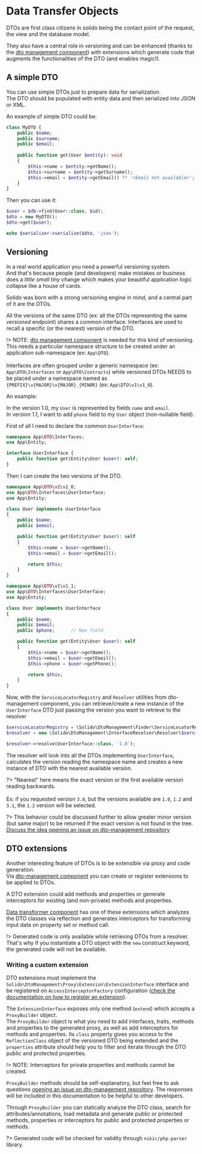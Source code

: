 # Data Transfer Objects

DTOs are first class citizens in solido being the contact point of the request, the view and the database model.

They also have a central role in versioning and can be enhanced (thanks to the [dto management component](./dto-management.md))
with extensions which generate code that augments the functionalities of the DTO (and enables magic!).

## A simple DTO

You can use simple DTOs just to prepare data for serialization.  
The DTO should be populated with entity data and then serialized into JSON or XML.

An example of simple DTO could be:

```php
class MyDTO {
    public $name;
    public $surname;
    public $email;
    
    public function get(User $entity): void
    {
        $this->name = $entity->getName();
        $this->surname = $entity->getSurname();
        $this->email = $entity->getEmail() ?? '<Email not available>';
    }
}
```

Then you can use it:

```php
$user = $db->find(User::class, $id);
$dto = new MyDTO();
$dto->get($user);

echo $serializer->serialize($dto, 'json');
```

## Versioning

In a real world application you need a powerful versioning system.  
And that's because people (and developers) make mistakes or business does a *little small tiny* change which
makes your beautiful application logic collapse like a house of cards.

Solido was born with a strong versioning engine in mind, and a central part of it are the DTOs.

All the versions of the same DTO (ex: all the DTOs representing the same *versioned* endpoint) shares a common interface.
Interfaces are used to recall a specific (or the nearest) version of the DTO.

!> NOTE: [dto management component](./dto-management.md) is needed for this kind of versioning.  
This needs a particular namespace structure to be created under an application sub-namespace (ex: `App\DTO`).<br><br>
Interfaces are often grouped under a generic namespace (ex: `App\DTO\Interfaces` or `App\DTO\Contracts`) while
versioned DTOs NEEDS to be placed under a namespace named as `{PREFIX}\v{MAJOR}\v{MAJOR}_{MINOR}` (ex: `App\DTO\v1\v1_0`).

An example:

In the version 1.0, my `User` is represented by fields `name` and `email`.  
In version 1.1, I want to add `phone` field to my `User` object (non-nullable field).

First of all I need to declare the common `UserInterface`:

```php
namespace App\DTO\Interfaces;
use App\Entity;

interface UserInterface {
    public function get(Entity\User $user): self;
}
```

Then I can create the two versions of the DTO.

```php
namespace App\DTO\v1\v1_0;
use App\DTO\Interfaces\UserInterface;
use App\Entity;

class User implements UserInterface
{
    public $name;
    public $email;

    public function get(Entity\User $user): self
    {
        $this->name = $user->getName();
        $this->email = $user->getEmail();

        return $this;
    }
}
```

```php
namespace App\DTO\v1\v1_1;
use App\DTO\Interfaces\UserInterface;
use App\Entity;

class User implements UserInterface
{
    public $name;
    public $email;
    public $phone;      // New field

    public function get(Entity\User $user): self
    {
        $this->name = $user->getName();
        $this->email = $user->getEmail();
        $this->phone = $user->getPhone();

        return $this;
    }
}
```

Now, with the `ServiceLocatorRegistry` and `Resolver` utilities from dto-management component, you can retrieve/create
a new instance of the `UserInterface` DTO just passing the version you want to retrieve to the resolver

```php
$serviceLocatorRegistry = \Solido\DtoManagement\Finder\ServiceLocatorRegistry::createFromNamespace('App\DTO');
$resolver = new \Solido\DtoManagement\InterfaceResolver\Resolver($serviceLocatorRegistry);

$resolver->resolve(UserInterface::class, '1.0');
```

The resolver will look into all the DTOs implementing `UserInterface`, calculates the version reading the namespace name
and creates a new instance of DTO with the nearest available version.

?> "Nearest" here means the exact version or the first available version reading backwards.<br><br>
Ex: if you requested version `3.0`, but the versions available are `1.0`, `1.2` and `3.1`, the `1.2` version will be selected.

?> This behavior could be discussed further to allow greater minor version (but same major) to be returned if
the exact version is not found in the tree. [Discuss the idea opening an issue on dto-management repository](https://github.com/solid-o/dto-management/issues)

## DTO extensions

Another interesting feature of DTOs is to be extensible via proxy and code generation.  
Via [dto-management component](./dto-management.md) you can create or register extensions to be applied to DTOs.

A DTO extension could add methods and properties or generate interceptors for existing
(and non-private) methods and properties.

[Data transformer component](./data-transformers.md) has one of these extensions which analyzes the DTO classes
via reflection and generates interceptors for transforming input data on property set or method call.

!> Generated code is only available while retrieving DTOs from a resolver. That's why if you instantiate a DTO object with the `new`
construct keyword, the generated code will not be available.

### Writing a custom extension

DTO extensions must implement the `Solido\DtoManagement\Proxy\Extension\ExtensionInterface` interface and be registered
on `AccessInterceptorFactory` configuration ([check the documentation on how to register an extension](./dto-management.md?id=how-to-use-dto-extensions)).

The `ExtensionInterface` exposes only one method (`extend`) which accepts a `ProxyBuilder` object.  
The `ProxyBuilder` object is what you need to add interfaces, traits, methods and properties to the generated proxy,
as well as add interceptors for methods and properties. Its `class` property gives you access to the `ReflectionClass`
object of the versioned DTO being extended and the `properties` attribute should help you to filter and iterate through
the DTO public and protected properties.

!> NOTE: Interceptors for private properties and methods cannot be created.

`ProxyBuilder` methods should be self-explanatory, but feel free to ask questions [opening an issue on dto-management repository](https://github.com/solid-o/dto-management/issues). 
The responses will be included in this documentation to be helpful to other developers.

Through `ProxyBuilder` you can statically analyze the DTO class, search for attributes/annotations, load metadata
and generate public or protected methods, properties or interceptors for public and protected properties or methods.

?> Generated code will be checked for validity through `nikic/php-parser` library.
